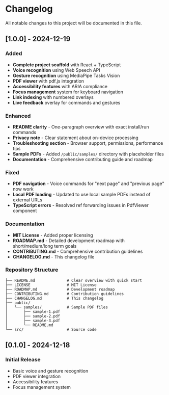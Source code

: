# Changelog

All notable changes to this project will be documented in this file.

## [1.0.0] - 2024-12-19

### Added
- **Complete project scaffold** with React + TypeScript
- **Voice recognition** using Web Speech API
- **Gesture recognition** using MediaPipe Tasks Vision
- **PDF viewer** with pdf.js integration
- **Accessibility features** with ARIA compliance
- **Focus management** system for keyboard navigation
- **Link indexing** with numbered overlays
- **Live feedback** overlay for commands and gestures

### Enhanced
- **README clarity** - One-paragraph overview with exact install/run commands
- **Privacy note** - Clear statement about on-device processing
- **Troubleshooting section** - Browser support, permissions, performance tips
- **Sample PDFs** - Added `/public/samples/` directory with placeholder files
- **Documentation** - Comprehensive contributing guide and roadmap

### Fixed
- **PDF navigation** - Voice commands for "next page" and "previous page" now work
- **Local PDF loading** - Updated to use local sample PDFs instead of external URLs
- **TypeScript errors** - Resolved ref forwarding issues in PdfViewer component

### Documentation
- **MIT License** - Added proper licensing
- **ROADMAP.md** - Detailed development roadmap with short/medium/long term goals
- **CONTRIBUTING.md** - Comprehensive contribution guidelines
- **CHANGELOG.md** - This changelog file

### Repository Structure
```
├── README.md              # Clear overview with quick start
├── LICENSE                # MIT License
├── ROADMAP.md             # Development roadmap
├── CONTRIBUTING.md        # Contribution guidelines
├── CHANGELOG.md           # This changelog
├── public/
│   └── samples/           # Sample PDF files
│       ├── sample-1.pdf
│       ├── sample-2.pdf
│       ├── sample-3.pdf
│       └── README.md
└── src/                   # Source code
```

## [0.1.0] - 2024-12-18

### Initial Release
- Basic voice and gesture recognition
- PDF viewer integration
- Accessibility features
- Focus management system
